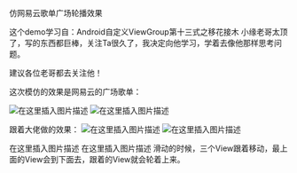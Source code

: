 仿网易云歌单广场轮播效果

这个demo学习自：Android自定义ViewGroup第十三式之移花接木 小缘老哥太顶了，写的东西都巨棒，关注Ta很久了，我决定向他学习，学着去像他那样思考问题。

建议各位老哥都去关注他！

这次模仿的效果是网易云的广场歌单：

![在这里插入图片描述](https://img-blog.csdnimg.cn/20190816155529293.gif)  ![在这里插入图片描述](https://img-blog.csdnimg.cn/20190816161413233.gif)

跟着大佬做的效果：
![在这里插入图片描述](https://img-blog.csdnimg.cn/20190816164012366.gif)  ![在这里插入图片描述](https://img-blog.csdnimg.cn/20190816164057820.gif)

在这里插入图片描述 在这里插入图片描述 滑动的时候，三个View跟着移动，最上面的View会到下面去，跟着的View就会轮着上来。
